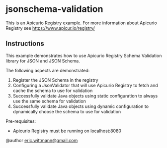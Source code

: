 # jsonschema-validation

This is an Apicurio Registry example. For more information about Apicurio Registry see https://www.apicur.io/registry/

## Instructions


This example demonstrates how to use Apicurio Registry Schema Validation library for JSON and JSON Schema.

The following aspects are demonstrated:

<ol>
<li>Register the JSON Schema in the registry</li>
<li>Configuring a JsonValidator that will use Apicurio Registry to fetch and cache the schema to use for validation</li>
<li>Successfully validate Java objects using static configuration to always use the same schema for validation</li>
<li>Successfully validate Java objects using dynamic configuration to dynamically choose the schema to use for validation</li>
</ol>

Pre-requisites:

<ul>
<li>Apicurio Registry must be running on localhost:8080</li>
</ul>

@author eric.wittmann@gmail.com

